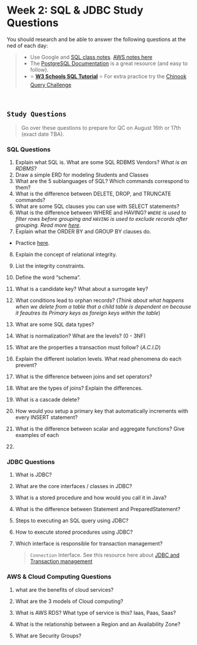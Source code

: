 # Week 2: SQL & JDBC Study Questions

You should research and be able to answer the following questions at the ned of each day:

> - Use Google and [SQL class notes](https://github.com/210726-Enterprise/demos/blob/main/week2/notes/sql.md). [AWS notes here](https://github.com/210517-Enterprise/demos/blob/main/week2/notes/aws.md)<br>
> - The [PostgreSQL Documentation](https://www.postgresqltutorial.com/) is a great resource (and easy to follow).<br>
> - :star: **[W3 Schools SQL Tutorial](https://www.w3schools.com/sql/)**
>   :star: For extra practice try the [Chinook Query Challenge](https://github.com/210726-Enterprise/demos/tree/main/week2/chinook-challenge)

<br>

## `Study Questions`

> Go over these questions to prepare for QC on August 16th or 17th (exact date TBA).

### SQL Questions

1.  Explain what SQL is. What are some SQL RDBMS Vendors? _What is an RDBMS_?
2.  Draw a simple ERD for modeling Students and Classes
3.  What are the 5 sublanguages of SQL? Which commands correspond to them?
4.  What is the difference between DELETE, DROP, and TRUNCATE commands?
5.  What are some SQL clauses you can use with SELECT statements?
6.  What is the difference between WHERE and HAVING? _`WHERE` is used to filter rows before grouping and `HAVING` is used to exclude records after grouping. Read more [here](https://www.java67.com/2019/06/difference-between-where-and-having-in-sql.html#ixzz6kwoJQmXd)_.
7.  Explain what the ORDER BY and GROUP BY clauses do.

- Practice [here](https://www.w3schools.com/sql/sql_orderby.asp).

8.  Explain the concept of relational integrity.
9.  List the integrity constraints.
10. Define the word “schema”.

11. What is a candidate key? What about a surrogate key?

12. What conditions lead to orphan records? (_Think about what happens when we delete from a table that a child table is dependent on because it feautres its Primary keys as foreign keys within the table_)

13. What are some SQL data types?

14. What is normalization? What are the levels? (0 - 3NF)

15. What are the properties a transaction must follow? (_A.C.I.D_)

16. Explain the different isolation levels. What read phenomena do each prevent?

17. What is the difference between joins and set operators?

18. What are the types of joins? Explain the differences.

19. What is a cascade delete?

20. How would you setup a primary key that automatically increments with every INSERT statement?

21. What is the difference between scalar and aggregate functions? Give examples of each

22.

### JDBC Questions

1. What is JDBC?

2. What are the core interfaces / classes in JDBC?

3. What is a stored procedure and how would you call it in Java?

4. What is the difference between Statement and PreparedStatement?

5. Steps to executing an SQL query using JDBC?

6. How to execute stored procedures using JDBC?

7. Which interface is responsible for transaction management?
   > `Connection` Interface. See this resource here about [JDBC and Transaction management](https://www.javatpoint.com/transaction-management-in-jdbc#:~:text=In%20JDBC%2C%20Connection%20interface%20provides%20methods%20to%20manage%20transaction)

### AWS & Cloud Computing Questions

1. what are the benefits of cloud services?

2. What are the 3 models of Cloud computing?

3. What is AWS RDS? What type of service is this? Iaas, Paas, Saas?

4. What is the relationship between a Region and an Availability Zone?

5. What are Security Groups?
